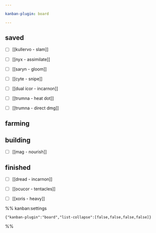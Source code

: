 ```yaml
---

kanban-plugin: board

---
```


## saved

- [ ] [[kullervo - slam]]
- [ ] [[nyx - assimilate]]
- [ ] [[saryn - gloom]]
- [ ] [[cyte - snipe]]
- [ ] [[dual icor - incarnon]]
- [ ] [[trumna - heat dot]]
- [ ] [[trumna - direct dmg]]


## farming



## building

- [ ] [[mag - nourish]]


## finished

- [ ] [[dread - incarnon]]
- [ ] [[ocucor - tentacles]]
- [ ] [[xoris - heavy]]




%% kanban:settings
```
{"kanban-plugin":"board","list-collapse":[false,false,false,false]}
```
%%